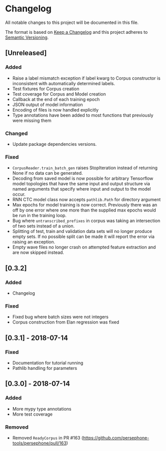 # Changelog
All notable changes to this project will be documented in this file.

The format is based on [Keep a Changelog](http://keepachangelog.com/en/1.0.0/)
and this project adheres to [Semantic Versioning](http://semver.org/spec/v2.0.0.html).

## [Unreleased]

### Added
- Raise a label mismatch exception if label kwarg to Corpus constructor is inconsistent with automatically determined labels.
- Test fixtures for Corpus creation
- Test coverage for Corpus and Model creation
- Callback at the end of each training epoch
- JSON output of model information
- Encoding of files is now handled explicitly
- Type annotations have been added to most functions that previously were missing them

### Changed
- Update package dependencies versions.

### Fixed
- `CorpusReader.train_batch_gen` raises StopIteration instead of returning None if no data can be generated.
- Decoding from saved model is now possible for arbitrary Tensorflow model topologies that have the same input and output structure via named arguments that specify where input and output to the model occur.
- RNN CTC model class now accepts `pathlib.Path` for directory argument
- Max epochs for model training is now correct. Previously there was an off by one error where one more than the supplied max epochs would be run in the training loop.
- Bug where `untranscribed_prefixes` in corpus was taking an intersection of two sets instead of a union.
- Splitting of test, train and validation data sets will no longer produce empty sets. If no possible split can be made it will report the error via raising an exception.
- Empty wave files no longer crash on attempted feature extraction and are now skipped instead.

## [0.3.2]

### Added
- Changelog

### Fixed
- Fixed bug where batch sizes were not integers
- Corpus construction from Elan regression was fixed

## [0.3.1] - 2018-07-14

### Fixed
- Documentation for tutorial running
- Pathlib handling for parameters

## [0.3.0] - 2018-07-14

### Added
- More mypy type annotations
- More test coverage

### Removed
- Removed `ReadyCorpus` in PR #163 (https://github.com/persephone-tools/persephone/pull/163)

